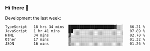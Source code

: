 ### Hi there 👋

Development the last week:
<!--START_SECTION:waka-->

```text
TypeScript   18 hrs 34 mins  █████████████████████▓░░░   86.21 %
JavaScript   1 hr 41 mins    ██░░░░░░░░░░░░░░░░░░░░░░░   07.89 %
HTML         34 mins         ▓░░░░░░░░░░░░░░░░░░░░░░░░   02.70 %
Other        17 mins         ▒░░░░░░░░░░░░░░░░░░░░░░░░   01.32 %
JSON         16 mins         ▒░░░░░░░░░░░░░░░░░░░░░░░░   01.26 %
```

<!--END_SECTION:waka-->

<!--
**JASONPANGGO/jasonpanggo** is a ✨ _special_ ✨ repository because its `README.md` (this file) appears on your GitHub profile.

Here are some ideas to get you started:

- 🔭 I’m currently working on ...
- 🌱 I’m currently learning ...
- 👯 I’m looking to collaborate on ...
- 🤔 I’m looking for help with ...
- 💬 Ask me about ...
- 📫 How to reach me: ...
- 😄 Pronouns: ...
- ⚡ Fun fact: ...
-->
